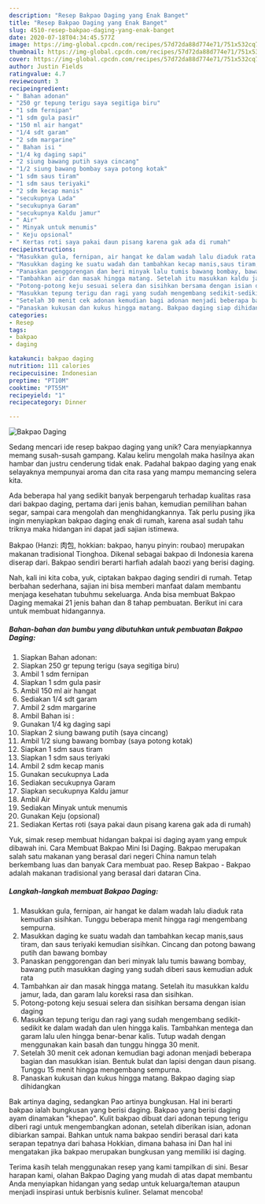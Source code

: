 ```yaml
---
description: "Resep Bakpao Daging yang Enak Banget"
title: "Resep Bakpao Daging yang Enak Banget"
slug: 4510-resep-bakpao-daging-yang-enak-banget
date: 2020-07-18T04:34:45.577Z
image: https://img-global.cpcdn.com/recipes/57d72da88d774e71/751x532cq70/bakpao-daging-foto-resep-utama.jpg
thumbnail: https://img-global.cpcdn.com/recipes/57d72da88d774e71/751x532cq70/bakpao-daging-foto-resep-utama.jpg
cover: https://img-global.cpcdn.com/recipes/57d72da88d774e71/751x532cq70/bakpao-daging-foto-resep-utama.jpg
author: Justin Fields
ratingvalue: 4.7
reviewcount: 3
recipeingredient:
- " Bahan adonan"
- "250 gr tepung terigu saya segitiga biru"
- "1 sdm fernipan"
- "1 sdm gula pasir"
- "150 ml air hangat"
- "1/4 sdt garam"
- "2 sdm margarine"
- " Bahan isi "
- "1/4 kg daging sapi"
- "2 siung bawang putih saya cincang"
- "1/2 siung bawang bombay saya potong kotak"
- "1 sdm saus tiram"
- "1 sdm saus teriyaki"
- "2 sdm kecap manis"
- "secukupnya Lada"
- "secukupnya Garam"
- "secukupnya Kaldu jamur"
- " Air"
- " Minyak untuk menumis"
- " Keju opsional"
- " Kertas roti saya pakai daun pisang karena gak ada di rumah"
recipeinstructions:
- "Masukkan gula, fernipan, air hangat ke dalam wadah lalu diaduk rata kemudian sisihkan. Tunggu beberapa menit hingga ragi mengembang sempurna."
- "Masukkan daging ke suatu wadah dan tambahkan kecap manis,saus tiram, dan saus teriyaki kemudian sisihkan. Cincang dan potong bawang putih dan bawang bombay"
- "Panaskan penggorengan dan beri minyak lalu tumis bawang bombay, bawang putih masukkan daging yang sudah diberi saus kemudian aduk rata"
- "Tambahkan air dan masak hingga matang. Setelah itu masukkan kaldu jamur, lada, dan garam lalu koreksi rasa dan sisihkan."
- "Potong-potong keju sesuai selera dan sisihkan bersama dengan isian daging"
- "Masukkan tepung terigu dan ragi yang sudah mengembang sedikit-sedikit ke dalam wadah dan ulen hingga kalis. Tambahkan mentega dan garam lalu ulen hingga benar-benar kalis. Tutup wadah dengan menggunakan kain basah dan tunggu hingga 30 menit."
- "Setelah 30 menit cek adonan kemudian bagi adonan menjadi beberapa bagian dan masukkan isian. Bentuk bulat dan lapisi dengan daun pisang. Tunggu 15 menit hingga mengembang sempurna."
- "Panaskan kukusan dan kukus hingga matang. Bakpao daging siap dihidangkan"
categories:
- Resep
tags:
- bakpao
- daging

katakunci: bakpao daging 
nutrition: 111 calories
recipecuisine: Indonesian
preptime: "PT10M"
cooktime: "PT55M"
recipeyield: "1"
recipecategory: Dinner

---
```



![Bakpao Daging](https://img-global.cpcdn.com/recipes/57d72da88d774e71/751x532cq70/bakpao-daging-foto-resep-utama.jpg)

Sedang mencari ide resep bakpao daging yang unik? Cara menyiapkannya memang susah-susah gampang. Kalau keliru mengolah maka hasilnya akan hambar dan justru cenderung tidak enak. Padahal bakpao daging yang enak selayaknya mempunyai aroma dan cita rasa yang mampu memancing selera kita.

Ada beberapa hal yang sedikit banyak berpengaruh terhadap kualitas rasa dari bakpao daging, pertama dari jenis bahan, kemudian pemilihan bahan segar, sampai cara mengolah dan menghidangkannya. Tak perlu pusing jika ingin menyiapkan bakpao daging enak di rumah, karena asal sudah tahu triknya maka hidangan ini dapat jadi sajian istimewa.

Bakpao (Hanzi: 肉包, hokkian: bakpao, hanyu pinyin: roubao) merupakan makanan tradisional Tionghoa. Dikenal sebagai bakpao di Indonesia karena diserap dari. Bakpao sendiri berarti harfiah adalah baozi yang berisi daging.


Nah, kali ini kita coba, yuk, ciptakan bakpao daging sendiri di rumah. Tetap berbahan sederhana, sajian ini bisa memberi manfaat dalam membantu menjaga kesehatan tubuhmu sekeluarga. Anda bisa membuat Bakpao Daging memakai 21 jenis bahan dan 8 tahap pembuatan. Berikut ini cara untuk membuat hidangannya.

<!--inarticleads1-->

##### Bahan-bahan dan bumbu yang dibutuhkan untuk pembuatan Bakpao Daging:

1. Siapkan  Bahan adonan:
1. Siapkan 250 gr tepung terigu (saya segitiga biru)
1. Ambil 1 sdm fernipan
1. Siapkan 1 sdm gula pasir
1. Ambil 150 ml air hangat
1. Sediakan 1/4 sdt garam
1. Ambil 2 sdm margarine
1. Ambil  Bahan isi :
1. Gunakan 1/4 kg daging sapi
1. Siapkan 2 siung bawang putih (saya cincang)
1. Ambil 1/2 siung bawang bombay (saya potong kotak)
1. Siapkan 1 sdm saus tiram
1. Siapkan 1 sdm saus teriyaki
1. Ambil 2 sdm kecap manis
1. Gunakan secukupnya Lada
1. Sediakan secukupnya Garam
1. Siapkan secukupnya Kaldu jamur
1. Ambil  Air
1. Sediakan  Minyak untuk menumis
1. Gunakan  Keju (opsional)
1. Sediakan  Kertas roti (saya pakai daun pisang karena gak ada di rumah)


Yuk, simak resep membuat hidangan bakpai isi daging ayam yang empuk dibawah ini. Cara Membuat Bakpao Mini Isi Daging. Bakpao merupakan salah satu makanan yang berasal dari negeri China namun telah berkembang luas dan banyak Cara membuat pao. Resep Bakpao - Bakpao adalah makanan tradisional yang berasal dari dataran Cina. 

<!--inarticleads2-->

##### Langkah-langkah membuat Bakpao Daging:

1. Masukkan gula, fernipan, air hangat ke dalam wadah lalu diaduk rata kemudian sisihkan. Tunggu beberapa menit hingga ragi mengembang sempurna.
1. Masukkan daging ke suatu wadah dan tambahkan kecap manis,saus tiram, dan saus teriyaki kemudian sisihkan. Cincang dan potong bawang putih dan bawang bombay
1. Panaskan penggorengan dan beri minyak lalu tumis bawang bombay, bawang putih masukkan daging yang sudah diberi saus kemudian aduk rata
1. Tambahkan air dan masak hingga matang. Setelah itu masukkan kaldu jamur, lada, dan garam lalu koreksi rasa dan sisihkan.
1. Potong-potong keju sesuai selera dan sisihkan bersama dengan isian daging
1. Masukkan tepung terigu dan ragi yang sudah mengembang sedikit-sedikit ke dalam wadah dan ulen hingga kalis. Tambahkan mentega dan garam lalu ulen hingga benar-benar kalis. Tutup wadah dengan menggunakan kain basah dan tunggu hingga 30 menit.
1. Setelah 30 menit cek adonan kemudian bagi adonan menjadi beberapa bagian dan masukkan isian. Bentuk bulat dan lapisi dengan daun pisang. Tunggu 15 menit hingga mengembang sempurna.
1. Panaskan kukusan dan kukus hingga matang. Bakpao daging siap dihidangkan


Bak artinya daging, sedangkan Pao artinya bungkusan. Hal ini berarti bakpao ialah bungkusan yang berisi daging. Bakpao yang berisi daging ayam dinamakan &#34;khepao&#34;. Kulit bakpao dibuat dari adonan tepung terigu diberi ragi untuk mengembangkan adonan, setelah diberikan isian, adonan dibiarkan sampai. Bahkan untuk nama bakpao sendiri berasal dari kata serapan tepatnya dari bahasa Hokkian, dimana bahasa ini Dan hal ini mengatakan jika bakpao merupakan bungkusan yang memiliki isi daging. 

Terima kasih telah menggunakan resep yang kami tampilkan di sini. Besar harapan kami, olahan Bakpao Daging yang mudah di atas dapat membantu Anda menyiapkan hidangan yang sedap untuk keluarga/teman ataupun menjadi inspirasi untuk berbisnis kuliner. Selamat mencoba!
